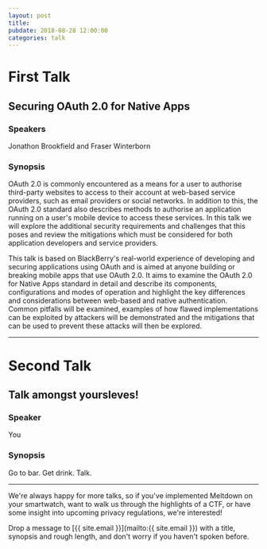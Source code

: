 ```yaml
---
layout: post
title:
pubdate: 2018-08-28 12:00:00
categories: talk
---
```


# First Talk

## Securing OAuth 2.0 for Native Apps

### Speakers

Jonathon Brookfield and Fraser Winterborn

### Synopsis

OAuth 2.0 is commonly encountered as a means for a user to authorise third-party websites to access to their account at web-based service providers, such as email providers or social networks. In addition to this, the OAuth 2.0 standard also describes methods to authorise an application running on a user's mobile device to access these services. In this talk we will explore the additional security requirements and challenges that this poses and review the mitigations which must be considered for both application developers and service providers.


This talk is based on BlackBerry's real-world experience of developing and securing applications using OAuth and is aimed at anyone building or breaking mobile apps that use OAuth 2.0. It aims to examine the OAuth 2.0 for Native Apps standard in detail and describe its components, configurations and modes of operation and highlight the key differences and considerations between web-based and native authentication. Common pitfalls will be examined, examples of how flawed implementations can be exploited by attackers will be demonstrated and the mitigations that can be used to prevent these attacks will then be explored.
 
<hr>

# Second Talk

## Talk amongst yoursleves!

### Speaker

You

### Synopsis

Go to bar. Get drink. Talk.

<hr>

We're always happy for more talks, so if you've implemented Meltdown on your smartwatch,
want to walk us through the highlights of a CTF, or have some insight into upcoming privacy
regulations, we're interested!

Drop a message to [{{ site.email }}](mailto:{{ site.email }}) with a title,
synopsis and rough length, and don't worry if you haven't spoken before.

